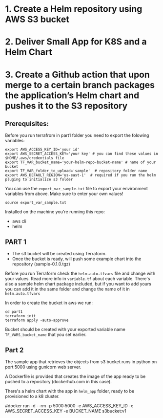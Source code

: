 # 1. Create a Helm repository using AWS S3 bucket
# 2. Deliver Small App for K8S and a Helm Chart
# 3. Create a Github action that upon merge to a certain branch packages the application’s Helm chart and pushes it to the S3 repository


## Prerequisites:

Before you run terrafrom in part1 folder you need to export the folowing variables:
```
export AWS_ACCESS_KEY_ID='your id'
export AWS_SECRET_ACCESS_KEY='your key' # you can find these values in $HOME/.aws/credentials file
export TF_VAR_bucket_name='your-helm-repo-bucket-name' # name of your bucket
export TF_VAR_folder_to_upload='sample'  # repository folder name
export AWS_DEFAULT_REGION='us-east-1'  # required if you run the helm pluging to initialize s3 folder
```
You can use the `export_var_sample.txt` file to export your environment variables from above. Make sure to enter your own values!
```
source export_var_sample.txt
```

Installed on the machine you're running this repo:
- aws cli 
- helm

## PART 1

- The s3 bucket will be created using Terraform.
- Once the bucket is ready, will push some example chart into the repository (sample-0.1.0.tgz)

Before you run Terraform check the `helm.auto.tfvars` file and change with your values. Read more info in `variable.tf` about each variable.
There's also a sample helm chart package included, but if you want to add yours you can add it in the same folder and change the name of it in `helm.auto.tfvars`

In order to create the bucket in aws we run:
```
cd part1
terraform init
terraform apply -auto-approve
```
Bucket should be created with your exported variable name `TF_VARS_bucket_name` that you set earlier.


## Part 2

The sample app that retrieves the objects from s3 bucket runs in python on port 5000 using gunicorn web server.

A Dockerfile is provided that creates the image of the app ready to be pushed to a repository (dockerhub.com in this case).

There's a helm chart with the app in `helm_app` folder, ready to be provisioned to a k8 cluster.




#docker run -d --rm -p 5000:5000 -e AWS_ACCESS_KEY_ID -e AWS_SECRET_ACCESS_KEY -e BUCKET_NAME s3bucket:v1